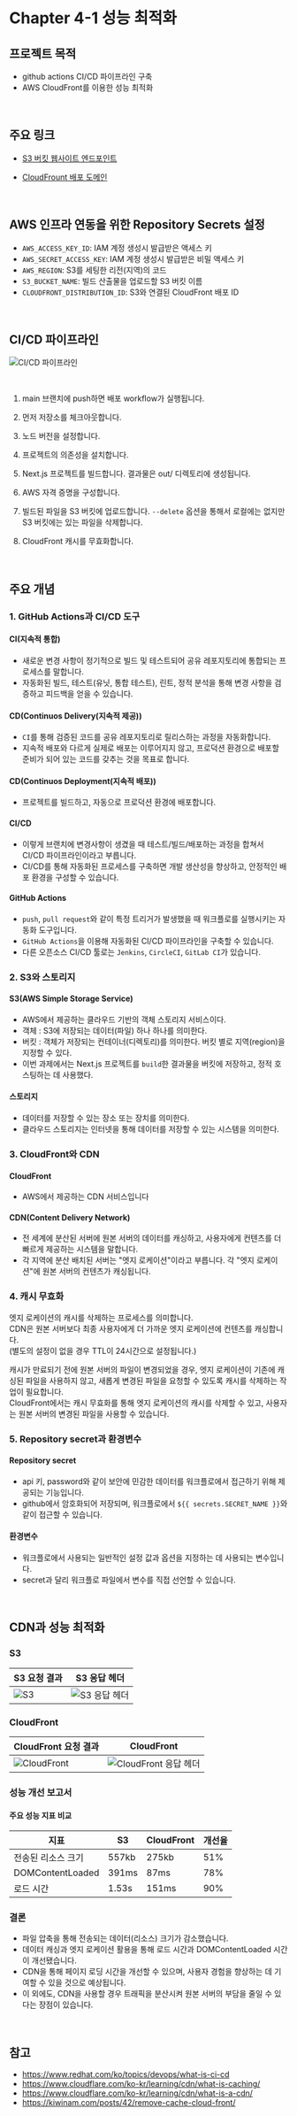 # Chapter 4-1 성능 최적화

## 프로젝트 목적

- github actions CI/CD 파이프라인 구축
- AWS CloudFront를 이용한 성능 최적화

<br>

## 주요 링크

-  [S3 버킷 웹사이트 엔드포인트](http://hhplus-front-chapter4-1.s3-website.us-east-2.amazonaws.com/)

- [CloudFrount 배포 도메인](https://ddvugb583g6p.cloudfront.net/)

<br>

## AWS 인프라 연동을 위한 Repository Secrets 설정

- `AWS_ACCESS_KEY_ID`: IAM 계정 생성시 발급받은 액세스 키
- `AWS_SECRET_ACCESS_KEY`:  IAM 계정 생성시 발급받은 비밀 액세스 키
- `AWS_REGION`: S3를 세팅한 리전(지역)의 코드
- `S3_BUCKET_NAME`: 빌드 산출물을 업로드할 S3 버킷 이름
- `CLOUDFRONT_DISTRIBUTION_ID`: S3와 연결된 CloudFront 배포 ID

<br>

## CI/CD 파이프라인

![CI/CD 파이프라인](public/pipeline.png)

<br>

1. main 브랜치에 push하면 배포 workflow가 실행됩니다.

2. 먼저 저장소를 체크아웃합니다.

3. 노드 버전을 설정합니다.

4. 프로젝트의 의존성을 설치합니다.

5. Next.js 프로젝트를 빌드합니다. 결과물은 out/ 디렉토리에 생성됩니다.

6. AWS 자격 증명을 구성합니다.

7. 빌드된 파일을 S3 버킷에 업로드합니다.
`--delete` 옵션을 통해서 로컬에는 없지만 S3 버킷에는 있는 파일을 삭제합니다.

8. CloudFront 캐시를 무효화합니다.

<br>

## 주요 개념

### 1. GitHub Actions과 CI/CD 도구

#### **CI(지속적 통합)**

- 새로운 변경 사항이 정기적으로 빌드 및 테스트되어 공유 레포지토리에 통합되는 프로세스를 말합니다.
- 자동화된 빌드, 테스트(유닛, 통합 테스트), 린트, 정적 분석을 통해 변경 사항을 검증하고 피드백을 얻을 수 있습니다.

#### **CD(Continuos Delivery(지속적 제공))**

- `CI`를 통해 검증된 코드를 공유 레포지토리로 릴리스하는 과정을 자동화합니다.
- 지속적 배포와 다르게 실제로 배포는 이루어지지 않고, 프로덕션 환경으로 배포할 준비가 되어 있는 코드를 갖추는 것을 목표로 합니다.

#### **CD(Continuos Deployment(지속적 배포))**

- 프로젝트를 빌드하고, 자동으로 프로덕션 환경에 배포합니다.

#### **CI/CD**

- 이렇게 브랜치에 변경사항이 생겼을 때 테스트/빌드/배포하는 과정을 합쳐서 CI/CD 파이프라인이라고 부릅니다.
- CI/CD를 통해 자동화된 프로세스를 구축하면 개발 생산성을 향상하고, 안정적인 배포 환경을 구성할 수 있습니다.

#### **GitHub Actions**

- `push`, `pull request`와 같이 특정 트리거가 발생했을 때 워크플로를 실행시키는 자동화 도구입니다.
- `GitHub Actions`을 이용해 자동화된 CI/CD 파이프라인을 구축할 수 있습니다.
- 다른 오픈소스 CI/CD 툴로는 `Jenkins`, `CircleCI`, `GitLab CI`가 있습니다.

### 2. S3와 스토리지

#### **S3(AWS Simple Storage Service)**

- AWS에서 제공하는 클라우드 기반의 객체 스토리지 서비스이다.
- 객체 : S3에 저장되는 데이터(파일) 하나 하나를 의미한다.
- 버킷 : 객체가 저장되는 컨테이너(디렉토리)를 의미한다. 버킷 별로 지역(region)을 지정할 수 있다.
- 이번 과제에서는 Next.js 프로젝트를 `build`한 결과물을 버킷에 저장하고, 정적 호스팅하는 데 사용했다.

#### **스토리지**

- 데이터를 저장할 수 있는 장소 또는 장치를 의미한다.
- 클라우드 스토리지는 인터넷을 통해 데이터를 저장할 수 있는 시스템을 의미한다.

### 3. CloudFront와 CDN

#### **CloudFront**

- AWS에서 제공하는 CDN 서비스입니다

#### **CDN(Content Delivery Network)**

- 전 세계에 분산된 서버에 원본 서버의 데이터를 캐싱하고, 사용자에게 컨텐츠를 더 빠르게 제공하는 시스템을 말합니다.
- 각 지역에 분산 배치된 서버는 "엣지 로케이션"이라고 부릅니다. 각 "엣지 로케이션"에 원본 서버의 컨텐츠가 캐싱됩니다.

### 4. 캐시 무효화

엣지 로케이션의 캐시를 삭제하는 프로세스를 의미합니다.<br>
CDN은 원본 서버보다 최종 사용자에게 더 가까운 엣지 로케이션에 컨텐츠를 캐싱합니다.<br>
(별도의 설정이 없을 경우 TTL이 24시간으로 설정됩니다.)

캐시가 만료되기 전에 원본 서버의 파일이 변경되었을 경우, 엣지 로케이션이 기존에 캐싱된 파일을 사용하지 않고, 새롭게 변경된 파일을 요청할 수 있도록 캐시를 삭제하는 작업이 필요합니다.<br>
CloudFront에서는 캐시 무효화를 통해 엣지 로케이션의 캐시를 삭제할 수 있고, 
사용자는 원본 서버의 변경된 파일을 사용할 수 있습니다.

### 5. Repository secret과 환경변수

#### **Repository secret**

- api 키, password와 같이 보안에 민감한 데이터를 워크플로에서 접근하기 위해 제공되는 기능입니다.
- github에서 암호화되어 저장되며, 워크플로에서 `${{ secrets.SECRET_NAME }}`와 같이 접근할 수 있습니다.

#### **환경변수**

- 워크플로에서 사용되는 일반적인 설정 값과 옵션을 지정하는 데 사용되는 변수입니다.
- secret과 달리 워크플로 파일에서 변수를 직접 선언할 수 있습니다.

<br>

## CDN과 성능 최적화

### S3

|S3 요청 결과|S3 응답 헤더|
|---|---|
|![S3](public/s3.png)|![S3 응답 헤더](public/s3_2.png)|

### CloudFront

|CloudFront 요청 결과|CloudFront|
|---|---|
|![CloudFront](public/cloudFront.png)|![CloudFront 응답 헤더](public/cloudFront_2.png)|

### 성능 개선 보고서

#### 주요 성능 지표 비교

|지표|S3|CloudFront|개선율|
|---|---|---|---|
|전송된 리소스 크기|557kb|275kb|51%|
|DOMContentLoaded|391ms|87ms|78%|
|로드 시간|1.53s|151ms|90%|

### 결론

- 파일 압축을 통해 전송되는 데이터(리소스) 크기가 감소했습니다.
- 데이터 캐싱과 엣지 로케이션 활용을 통해 로드 시간과 DOMContentLoaded 시간이 개선됐습니다.
- CDN을 통해 페이지 로딩 시간을 개선할 수 있으며, 사용자 경험을 향상하는 데 기여할 수 있을 것으로 예상됩니다.
- 이 외에도, CDN을 사용할 경우 트래픽을 분산시켜 원본 서버의 부담을 줄일 수 있다는 장점이 있습니다.

<br>

## 참고

- https://www.redhat.com/ko/topics/devops/what-is-ci-cd
- https://www.cloudflare.com/ko-kr/learning/cdn/what-is-caching/
- https://www.cloudflare.com/ko-kr/learning/cdn/what-is-a-cdn/
- https://kiwinam.com/posts/42/remove-cache-cloud-front/
